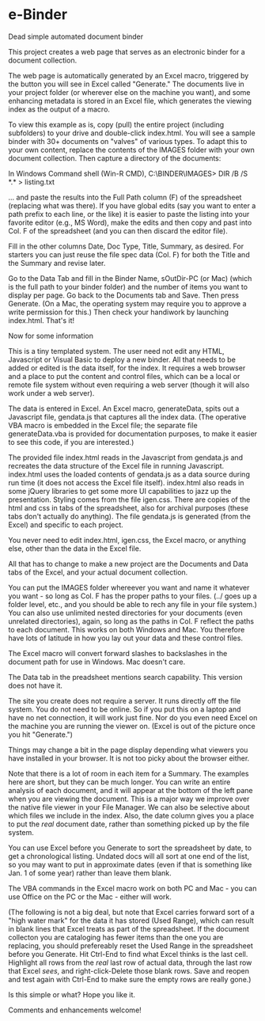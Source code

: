 # e-Binder
Dead simple automated document binder

This project creates a web page that serves as an electronic binder for a document collection.

The web page is automatically generated by an Excel macro, triggered by the button you will see in Excel called "Generate." The documents live in your project folder (or wherever else on the machine you want), and some enhancing metadata is stored in an Excel file, which generates the viewing index as the output of a macro.

To view this example as is, copy (pull) the entire project (including subfolders) to your drive and double-click index.html.
You will see a sample binder with 30+ documents on "valves" of various types.
To adapt this to your own content, replace the contents of the IMAGES folder with your own document collection.
Then capture a directory of the documents:

In Windows Command shell (Win-R CMD), C:\BINDER\IMAGES\> DIR /B /S \*.\* > listing.txt

 ... and paste the results into the Full Path column (F) of the spreadsheet (replacing what was there). If you have global edits (say you want to enter a path prefix to each line, or the like) it is easier to paste the listing into your favorite editor (e.g., MS Word), make the edits and then copy and past into Col. F of the spreadsheet (and you can then discard the editor file).
 
Fill in the other columns Date, Doc Type, Title, Summary, as desired. For starters you can just reuse the file spec data (Col. F) for both the Title and the Summary and revise later.

Go to the Data Tab and fill in the Binder Name, sOutDir-PC (or Mac) (which is the full path to your binder folder) and the number of items you want to display per page.
Go back to the Documents tab and Save. Then press Generate. (On a Mac, the operating system may require you to approve a write permission for this.)
Then check your handiwork by launching index.html.
That's it!

Now for some information

This is a tiny templated system. The user need not edit any HTML, Javascript or Visual Basic to deploy a new binder. All that needs to be added or edited is the data itself, for the index. It requires a web browser and a place to put the content and control files, which can be a local or remote file system without even requiring a web server (though it will also work under a web server).

The data is entered in Excel. An Excel macro, generateData, spits out a Javascript file, gendata.js that captures all the index data. (The operative VBA macro is embedded in the Excel file; the separate file generateData.vba is provided for documentation purposes, to make it easier to see this code, if you are interested.)

The provided file index.html reads in the Javascript from gendata.js and recreates the data structure of the Excel file in running Javascript. index.html uses the loaded contents of gendata.js as a data source during run time (it does not access the Excel file itself). index.html also reads in some jQuery libraries to get some more UI capabilities to jazz up the presentation.
Styling comes from the file igen.css. There are copies of the html and css in tabs of the spreadsheet, also for archival purposes (these tabs don't actually do anything). The file gendata.js is generated (from the Excel) and specific to each project. 

You never need to edit index.html, igen.css, the Excel macro, or anything else, other than the data in the Excel file.

All that has to change to make a new project are the Documents and Data tabs of the Excel, and your actual document collection.

You can put the IMAGES folder whereever you want and name it whatever you want - so long as Col. F has the proper paths to your files.
(../ goes up a folder level, etc., and you should be able to rech any file in your file system.) You can also use unlimited nested directories for your documents (even unrelated directories), again, so long as the paths in Col. F reflect the paths to each document.
This works on both Windows and Mac. You therefore have lots of latitude in how you lay out your data and these control files.

The Excel macro will convert forward slashes to backslashes in the document path for use in Windows. Mac doesn't care.

The Data tab in the preadsheet mentions search capability. This version does not have it.

The site you create does not require a server. It runs directly off the file system. You do not need to be online. 
So if you put this on a laptop and have no net connection, it will work just fine. Nor do you even need Excel on the machine you are running the viewer on. (Excel is out of the picture once you hit "Generate.")

Things may change a bit in the page display depending what viewers you have installed in your browser. It is not too picky about the browser either.

Note that there is a lot of room in each item for a Summary. The examples here are short, but they can be much longer. You can write an entire analysis of each document, and it will appear at the bottom of the left pane when you are viewing the document. This is a major way we improve over the native file viewer in your File Manager. We can also be selective about which files we include in the index. Also, the date column gives you a place to put the *real* document date, rather than something picked up by the file system.

You can use Excel before you Generate to sort the spreadsheet by date, to get a chronological listing. Undated docs will all sort at one end of the list, so you may want to put in approximate dates (even if that is something like Jan. 1 of some year) rather than leave them blank.

The VBA commands in the Excel macro work on both PC and Mac - you can use Office on the PC or the Mac - either will work.

(The following is not a big deal, but note that Excel carries forward sort of a "high water mark" for the data it has stored (Used Range), which can result in blank lines that Excel treats as part of the spreadsheet. If the document collecton you are cataloging has fewer items than the one you are replacing, you should prefereably reset the Used Range in the spreadsheet before you Generate. Hit Ctrl-End to find what Excel thinks is the last cell. Highlight all rows from the *real* last row of actual data, through the last row that Excel *sees*, and right-click-Delete those blank rows. Save and reopen and test again with Ctrl-End to make sure the empty rows are really gone.)

Is this simple or what? Hope you like it.

Comments and enhancements welcome!
